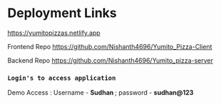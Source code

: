 # Deployment Links

<a href="https://yumitopizzas.netlify.app">https://yumitopizzas.netlify.app</a>

<p>Frontend Repo <a href="https://github.com/Nishanth4696/Yumito_Pizza-Client">https://github.com/Nishanth4696/Yumito_Pizza-Client </a></p>

<p>Backend Repo <a href="https://github.com/Nishanth4696/Yumito_pizza-server">https://github.com/Nishanth4696/Yumito_pizza-server </a></p>


### `Login's to access application`

<div><p>Demo Access : Username -  <b>Sudhan </b> ; password - <b>sudhan@123 </b> </p> </div>
